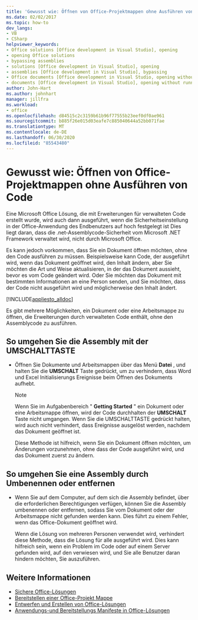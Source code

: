 ```yaml
---
title: 'Gewusst wie: Öffnen von Office-Projektmappen ohne Ausführen von Code'
ms.date: 02/02/2017
ms.topic: how-to
dev_langs:
- VB
- CSharp
helpviewer_keywords:
- Office solutions [Office development in Visual Studio], opening
- opening Office solutions
- bypassing assemblies
- solutions [Office development in Visual Studio], opening
- assemblies [Office development in Visual Studio], bypassing
- Office documents [Office development in Visual Studio, opening without running code
- documents [Office development in Visual Studio], opening without running code
author: John-Hart
ms.author: johnhart
manager: jillfra
ms.workload:
- office
ms.openlocfilehash: d84515c2c3159b61b96f77555b23eef0df0ae961
ms.sourcegitcommit: b885f26e015d03eafe7c885040644a52bb071fae
ms.translationtype: MT
ms.contentlocale: de-DE
ms.lasthandoff: 06/30/2020
ms.locfileid: "85543480"
---
```

# <a name="how-to-open-office-solutions-without-running-code"></a>Gewusst wie: Öffnen von Office-Projektmappen ohne Ausführen von Code
  Eine Microsoft Office Lösung, die mit Erweiterungen für verwalteten Code erstellt wurde, wird auch dann ausgeführt, wenn die Sicherheitseinstellung in der Office-Anwendung des Endbenutzers auf hoch festgelegt ist Dies liegt daran, dass die .net-Assemblycode-Sicherheit vom Microsoft .NET Framework verwaltet wird, nicht durch Microsoft Office.

 Es kann jedoch vorkommen, dass Sie ein Dokument öffnen möchten, ohne den Code ausführen zu müssen. Beispielsweise kann Code, der ausgeführt wird, wenn das Dokument geöffnet wird, den Inhalt ändern, aber Sie möchten die Art und Weise aktualisieren, in der das Dokument aussieht, bevor es vom Code geändert wird. Oder Sie möchten das Dokument mit bestimmten Informationen an eine Person senden, und Sie möchten, dass der Code nicht ausgeführt wird und möglicherweise den Inhalt ändert.

 [!INCLUDE[appliesto_alldoc](../vsto/includes/appliesto-alldoc-md.md)]

 Es gibt mehrere Möglichkeiten, ein Dokument oder eine Arbeitsmappe zu öffnen, die Erweiterungen durch verwalteten Code enthält, ohne den Assemblycode zu ausführen.

## <a name="to-bypass-the-assembly-by-using-the-shift-key"></a>So umgehen Sie die Assembly mit der UMSCHALTTASTE

- Öffnen Sie Dokumente und Arbeitsmappen über das Menü **Datei** , und halten Sie die **UMSCHALT** Taste gedrückt, um zu verhindern, dass Word und Excel Initialisierungs Ereignisse beim Öffnen des Dokuments aufhebt.

    > [!NOTE]
    > Wenn Sie im Aufgabenbereich " **Getting Started** " ein Dokument oder eine Arbeitsmappe öffnen, wird der Code durchhalten der **UMSCHALT** Taste nicht umgangen. Wenn Sie die UMSCHALTTASTE gedrückt halten, wird auch nicht verhindert, dass Ereignisse ausgelöst werden, nachdem das Dokument geöffnet ist.

     Diese Methode ist hilfreich, wenn Sie ein Dokument öffnen möchten, um Änderungen vorzunehmen, ohne dass der Code ausgeführt wird, und das Dokument zuerst zu ändern.

## <a name="to-bypass-an-assembly-by-renaming-or-removing-it"></a>So umgehen Sie eine Assembly durch Umbenennen oder entfernen

- Wenn Sie auf dem Computer, auf dem sich die Assembly befindet, über die erforderlichen Berechtigungen verfügen, können Sie die Assembly umbenennen oder entfernen, sodass Sie vom Dokument oder der Arbeitsmappe nicht gefunden werden kann. Dies führt zu einem Fehler, wenn das Office-Dokument geöffnet wird.

     Wenn die Lösung von mehreren Personen verwendet wird, verhindert diese Methode, dass die Lösung für alle ausgeführt wird. Dies kann hilfreich sein, wenn ein Problem im Code oder auf einem Server gefunden wird, auf den verwiesen wird, und Sie alle Benutzer daran hindern möchten, Sie auszuführen.

## <a name="see-also"></a>Weitere Informationen
- [Sichere Office-Lösungen](../vsto/securing-office-solutions.md)
- [Bereitstellen einer Office-Projekt Mappe](../vsto/deploying-an-office-solution.md)
- [Entwerfen und Erstellen von Office-Lösungen](../vsto/designing-and-creating-office-solutions.md)
- [Anwendungs-und Bereitstellungs Manifeste in Office-Lösungen](../vsto/application-and-deployment-manifests-in-office-solutions.md)
